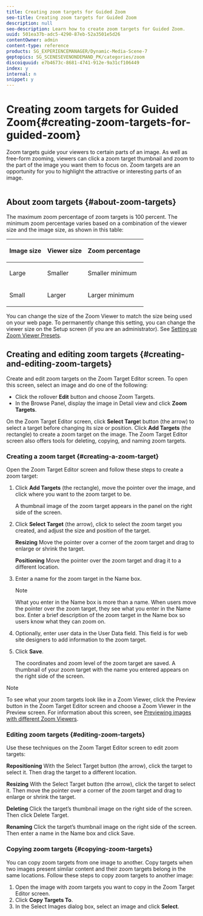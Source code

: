 ```yaml
---
title: Creating zoom targets for Guided Zoom
seo-title: Creating zoom targets for Guided Zoom
description: null
seo-description: Learn how to create zoom targets for Guided Zoom.
uuid: 501ea37b-adc5-4290-87eb-52a3501e5d26
contentOwner: admin
content-type: reference
products: SG_EXPERIENCEMANAGER/Dynamic-Media-Scene-7
geptopics: SG_SCENESEVENONDEMAND_PK/categories/zoom
discoiquuid: e7b4673c-8681-4741-912e-9a31cf106449
index: y
internal: n
snippet: y
---
```


# Creating zoom targets for Guided Zoom{#creating-zoom-targets-for-guided-zoom}

Zoom targets guide your viewers to certain parts of an image. As well as free-form zooming, viewers can click a zoom target thumbnail and zoom to the part of the image you want them to focus on. Zoom targets are an opportunity for you to highlight the attractive or interesting parts of an image.

![]()

## About zoom targets {#about-zoom-targets}

The maximum zoom percentage of zoom targets is 100 percent. The minimum zoom percentage varies based on a combination of the viewer size and the image size, as shown in this table:

<table cellpadding="4" cellspacing="0">
 <thead align="left">
  <tr>
   <th class="cellrowborder" id="d19e14999" valign="top" width="NaN%"><p>Image size</p></th> 
   <th class="cellrowborder" id="d19e15002" valign="top" width="NaN%"><p>Viewer size</p></th> 
   <th class="cellrowborder" id="d19e15005" valign="top" width="NaN%"><p>Zoom percentage</p></th> 
  </tr> 
 </thead> 
 <tbody>
  <tr>
   <td class="cellrowborder" headers="d19e14999 " valign="top" width="NaN%"><p>Large</p></td> 
   <td class="cellrowborder" headers="d19e15002 " valign="top" width="NaN%"><p>Smaller</p></td> 
   <td class="cellrowborder" headers="d19e15005 " valign="top" width="NaN%"><p>Smaller minimum</p></td> 
  </tr> 
  <tr>
   <td class="cellrowborder" headers="d19e14999 " valign="top" width="NaN%"><p>Small</p></td> 
   <td class="cellrowborder" headers="d19e15002 " valign="top" width="NaN%"><p>Larger</p></td> 
   <td class="cellrowborder" headers="d19e15005 " valign="top" width="NaN%"><p>Larger minimum</p></td> 
  </tr> 
 </tbody> 
</table>

You can change the size of the Zoom Viewer to match the size being used on your web page. To permanently change this setting, you can change the viewer size on the Setup screen (if you are an administrator). See [Setting up Zoom Viewer Presets](setting-zoom-viewer-presets.md#setting_up_zoom_viewer_presets).

## Creating and editing zoom targets {#creating-and-editing-zoom-targets}

Create and edit zoom targets on the Zoom Target Editor screen. To open this screen, select an image and do one of the following:

* Click the rollover **Edit** button and choose Zoom Targets.
* In the Browse Panel, display the image in Detail view and click **Zoom Targets**.

On the Zoom Target Editor screen, click **Select Targe**t button (the arrow) to select a target before changing its size or position. Click **Add Targets** (the rectangle) to create a zoom target on the image. The Zoom Target Editor screen also offers tools for deleting, copying, and naming zoom targets.

### Creating a zoom target {#creating-a-zoom-target}

Open the Zoom Target Editor screen and follow these steps to create a zoom target:

1. Click **Add Targets** (the rectangle), move the pointer over the image, and click where you want to the zoom target to be.

   A thumbnail image of the zoom target appears in the panel on the right side of the screen.

1. Click **Select Target** (the arrow), click to select the zoom target you created, and adjust the size and position of the target.

   **Resizing** Move the pointer over a corner of the zoom target and drag to enlarge or shrink the target.

   **Positioning** Move the pointer over the zoom target and drag it to a different location.

1. Enter a name for the zoom target in the Name box.

   >[!NOTE]
   >
   >What you enter in the Name box is more than a name. When users move the pointer over the zoom target, they see what you enter in the Name box. Enter a brief description of the zoom target in the Name box so users know what they can zoom on.

1. Optionally, enter user data in the User Data field. This field is for web site designers to add information to the zoom target.
1. Click **Save**.

   The coordinates and zoom level of the zoom target are saved. A thumbnail of your zoom target with the name you entered appears on the right side of the screen.

>[!NOTE]
>
>To see what your zoom targets look like in a Zoom Viewer, click the Preview button in the Zoom Target Editor screen and choose a Zoom Viewer in the Preview screen. For information about this screen, see [Previewing images with different Zoom Viewers](previewing-image-assets-different-zoom.md#previewing_image_assets_with_different_zoom_viewers).

### Editing zoom targets {#editing-zoom-targets}

Use these techniques on the Zoom Target Editor screen to edit zoom targets:

**Repositioning** With the Select Target button (the arrow), click the target to select it. Then drag the target to a different location.

**Resizing** With the Select Target button (the arrow), click the target to select it. Then move the pointer over a corner of the zoom target and drag to enlarge or shrink the target.

**Deleting** Click the target’s thumbnail image on the right side of the screen. Then click Delete Target.

**Renaming** Click the target’s thumbnail image on the right side of the screen. Then enter a name in the Name box and click Save.

### Copying zoom targets {#copying-zoom-targets}

You can copy zoom targets from one image to another. Copy targets when two images present similar content and their zoom targets belong in the same locations. Follow these steps to copy zoom targets to another image:

1. Open the image with zoom targets you want to copy in the Zoom Target Editor screen. 
1. Click **Copy Targets To**.
1. In the Select Images dialog box, select an image and click **Select**.

